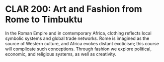 # CLAR 200: Art and Fashion from Rome to Timbuktu

In the Roman Empire and in contemporary Africa, clothing reflects local symbolic systems and global trade networks. Rome is imagined as the source of Western culture, and Africa evokes distant exoticism; this course will complicate such conceptions. Through fashion we explore political, economic, and religious systems, as well as creativity.